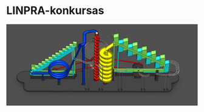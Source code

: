 # LINPRA-konkursas
[![Video](https://github.com/NewHere3/LINPRA-konkursas/blob/main/image/Rutuliuku-trasa.png)](https://www.youtube.com/watch?v=mtX5bW4G9Sk)

